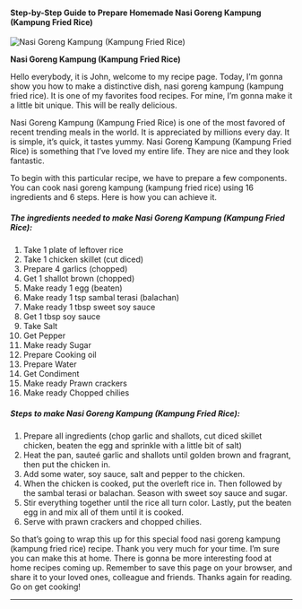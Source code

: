             

#### Step-by-Step Guide to Prepare Homemade Nasi Goreng Kampung (Kampung Fried Rice)

![Nasi Goreng Kampung (Kampung Fried Rice)](https://img-global.cpcdn.com/recipes/96347cfa17a9dd4c/751x532cq70/nasi-goreng-kampung-kampung-fried-rice-recipe-main-photo.jpg)

**Nasi Goreng Kampung (Kampung Fried Rice)**

Hello everybody, it is John, welcome to my recipe page. Today, I’m gonna show you how to make a distinctive dish, nasi goreng kampung (kampung fried rice). It is one of my favorites food recipes. For mine, I’m gonna make it a little bit unique. This will be really delicious.

Nasi Goreng Kampung (Kampung Fried Rice) is one of the most favored of recent trending meals in the world. It is appreciated by millions every day. It is simple, it’s quick, it tastes yummy. Nasi Goreng Kampung (Kampung Fried Rice) is something that I’ve loved my entire life. They are nice and they look fantastic.

To begin with this particular recipe, we have to prepare a few components. You can cook nasi goreng kampung (kampung fried rice) using 16 ingredients and 6 steps. Here is how you can achieve it.

##### The ingredients needed to make Nasi Goreng Kampung (Kampung Fried Rice):

1.  Take 1 plate of leftover rice
2.  Take 1 chicken skillet (cut diced)
3.  Prepare 4 garlics (chopped)
4.  Get 1 shallot brown (chopped)
5.  Make ready 1 egg (beaten)
6.  Make ready 1 tsp sambal terasi (balachan)
7.  Make ready 1 tbsp sweet soy sauce
8.  Get 1 tbsp soy sauce
9.  Take Salt
10.  Get Pepper
11.  Make ready Sugar
12.  Prepare Cooking oil
13.  Prepare Water
14.  Get Condiment
15.  Make ready Prawn crackers
16.  Make ready Chopped chilies

##### Steps to make Nasi Goreng Kampung (Kampung Fried Rice):

1.  Prepare all ingredients (chop garlic and shallots, cut diced skillet chicken, beaten the egg and sprinkle with a little bit of salt)
2.  Heat the pan, sauteé garlic and shallots until golden brown and fragrant, then put the chicken in.
3.  Add some water, soy sauce, salt and pepper to the chicken.
4.  When the chicken is cooked, put the overleft rice in. Then followed by the sambal terasi or balachan. Season with sweet soy sauce and sugar.
5.  Stir everything together until the rice all turn color. Lastly, put the beaten egg in and mix all of them until it is cooked.
6.  Serve with prawn crackers and chopped chilies.

So that’s going to wrap this up for this special food nasi goreng kampung (kampung fried rice) recipe. Thank you very much for your time. I’m sure you can make this at home. There is gonna be more interesting food at home recipes coming up. Remember to save this page on your browser, and share it to your loved ones, colleague and friends. Thanks again for reading. Go on get cooking!

* * *